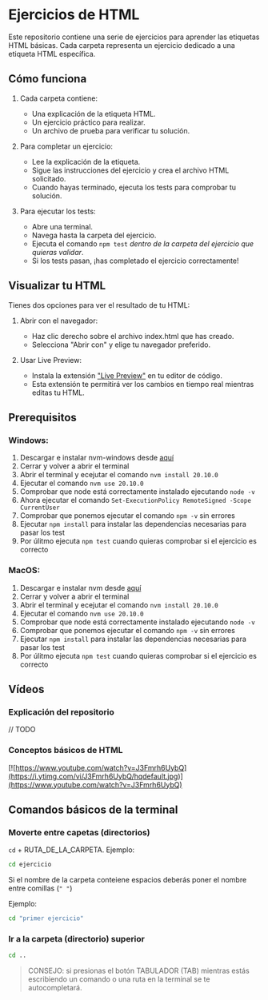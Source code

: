 # Ejercicios de HTML

Este repositorio contiene una serie de ejercicios para aprender las etiquetas HTML básicas. Cada carpeta representa un ejercicio dedicado a una etiqueta HTML específica.

## Cómo funciona

1. Cada carpeta contiene:
   - Una explicación de la etiqueta HTML.
   - Un ejercicio práctico para realizar.
   - Un archivo de prueba para verificar tu solución.

2. Para completar un ejercicio:
   - Lee la explicación de la etiqueta.
   - Sigue las instrucciones del ejercicio y crea el archivo HTML solicitado.
   - Cuando hayas terminado, ejecuta los tests para comprobar tu solución.

3. Para ejecutar los tests:
   - Abre una terminal.
   - Navega hasta la carpeta del ejercicio.
   - Ejecuta el comando `npm test` *dentro de la carpeta del ejercicio que quieras validar*.
   - Si los tests pasan, ¡has completado el ejercicio correctamente!

## Visualizar tu HTML

Tienes dos opciones para ver el resultado de tu HTML:

1. Abrir con el navegador:
   - Haz clic derecho sobre el archivo index.html que has creado.
   - Selecciona "Abrir con" y elige tu navegador preferido.

2. Usar Live Preview:
   - Instala la extensión ["Live Preview"](https://marketplace.visualstudio.com/items?itemName=ms-vscode.live-server) en tu editor de código.
   - Esta extensión te permitirá ver los cambios en tiempo real mientras editas tu HTML.

## Prerequisitos

### Windows:

1. Descargar e instalar nvm-windows desde [aquí](https://github.com/coreybutler/nvm-windows/releases)
2. Cerrar y volver a abrir el terminal
3. Abrir el terminal y ecejutar el comando `nvm install 20.10.0`
4. Ejecutar el comando `nvm use 20.10.0`
5. Comprobar que node está correctamente instalado ejecutando `node -v`
6. Ahora ejecutar el comando `Set-ExecutionPolicy RemoteSigned -Scope CurrentUser`
7. Comprobar que ponemos ejecutar el comando `npm -v` sin errores
8. Ejecutar `npm install` para instalar las dependencias necesarias para pasar los test
9. Por úlitmo ejecuta `npm test` cuando quieras comprobar si el ejercicio es correcto

### MacOS:

1. Descargar e instalar nvm desde [aquí](https://github.com/nvm-sh/nvm)
2. Cerrar y volver a abrir el terminal
3. Abrir el terminal y ecejutar el comando `nvm install 20.10.0`
4. Ejecutar el comando `nvm use 20.10.0`
5. Comprobar que node está correctamente instalado ejecutando `node -v`
7. Comprobar que ponemos ejecutar el comando `npm -v` sin errores
8. Ejecutar `npm install` para instalar las dependencias necesarias para pasar los test
9. Por úlitmo ejecuta `npm test` cuando quieras comprobar si el ejercicio es correcto

## Vídeos

### Explicación del repositorio

// TODO

### Conceptos básicos de HTML

[![https://www.youtube.com/watch?v=J3Fmrh6UybQ](https://i.ytimg.com/vi/J3Fmrh6UybQ/hqdefault.jpg)](https://www.youtube.com/watch?v=J3Fmrh6UybQ)

## Comandos básicos de la terminal

### Moverte entre capetas (directorios)

`cd` + RUTA_DE_LA_CARPETA. Ejemplo:

```bash
cd ejercicio
```

Si el nombre de la carpeta conteiene espacios deberás poner el nombre entre comillas (`" "`)

Ejemplo:

```bash
cd "primer ejercicio"
```


### Ir a la carpeta (directorio) superior

```bash
cd ..
```

> CONSEJO: si presionas el botón TABULADOR (TAB) mientras estás escribiendo un comando o una ruta en la terminal se te autocompletará.